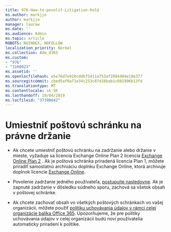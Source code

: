 ```yaml
---
title: 976-How-to-povoliť-Litigation-hold
ms.author: markjjo
author: markjjo
manager: lauraw
ms.date: ''
ms.audience: Admin
ms.topic: article
ROBOTS: NOINDEX, NOFOLLOW
localization_priority: Normal
ms.collection: Adm_O365
ms.custom:
- "976"
- "3100023"
ms.assetid: ''
ms.openlocfilehash: e5e76d7e910cddb75411a753af2684404e18e377
ms.sourcegitcommit: cbed5af0a71e34c253c87d18bab1c601996b13fd
ms.translationtype: MT
ms.contentlocale: sk-SK
ms.lasthandoff: 10/04/2019
ms.locfileid: "37398642"
---
```

# <a name="place-a-mailbox-on-legal-hold"></a>Umiestniť poštovú schránku na právne držanie

- Ak chcete umiestniť poštovú schránku na zadržanie alebo držanie v mieste, vyžaduje sa licencia Exchange Online Plan 2 licencia [Exchange Online Plan 2](https://docs.microsoft.com/office365/servicedescriptions/office-365-platform-service-description/office-365-plan-options) . Ak je poštová schránka priradená licencia Plan 1, môžete priradiť samostatnú archiváciu doplnku Exchange Online, ktorá archivuje doplnok licencie [Exchange Online](https://docs.microsoft.com/office365/servicedescriptions/exchange-online-archiving-service-description).

- Povolenie zadržanie jedného používateľa, [postupujte nasledovne](https://docs.microsoft.com/office365/securitycompliance/create-a-litigation-hold). Ak je zapnuté zadržanie v dôsledku súdneho sporu, zachová sa všetok obsah v poštovej schránke.

- Ak chcete zachovať obsah vo všetkých poštových schránkach vo vašej organizácii, môžete použiť [politiku uchovávania údajov v rámci celej organizácie balíka Office 365](https://docs.microsoft.com/microsoft-365/compliance/retention-policies#applying-a-retention-policy-to-an-entire-organization-or-specific-locations). Upozorňujeme, že pre politiky uchovávania údajov v celej organizácii budú noví používatelia automaticky priradení k politike.

